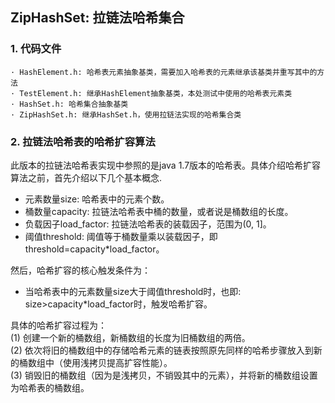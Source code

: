 ## ZipHashSet: 拉链法哈希集合

### 1. 代码文件
```
· HashElement.h: 哈希表元素抽象基类，需要加入哈希表的元素继承该基类并重写其中的方法
· TestElement.h: 继承HashElement抽象基类，本处测试中使用的哈希表元素类
· HashSet.h: 哈希集合抽象基类
· ZipHashSet.h: 继承HashSet.h，使用拉链法实现的哈希集合类
```

### 2. 拉链法哈希表的哈希扩容算法
此版本的拉链法哈希表实现中参照的是java 1.7版本的哈希表。具体介绍哈希扩容算法之前，首先介绍以下几个基本概念.

+ 元素数量size: 哈希表中的元素个数。
+ 桶数量capacity: 拉链法哈希表中桶的数量，或者说是桶数组的长度。
+ 负载因子load_factor: 拉链法哈希表的装载因子，范围为\(0, 1]。
+ 阈值threshold: 阈值等于桶数量乘以装载因子，即threshold=capacity\*load_factor。

然后，哈希扩容的核心触发条件为：

+ 当哈希表中的元素数量size大于阈值threshold时，也即: size>capacity\*load_factor时，触发哈希扩容。

具体的哈希扩容过程为：  
(1) 创建一个新的桶数组，新桶数组的长度为旧桶数组的两倍。  
(2) 依次将旧的桶数组中的存储哈希元素的链表按照原先同样的哈希步骤放入到新的桶数组中（使用浅拷贝提高扩容性能）。  
(3) 销毁旧的桶数组（因为是浅拷贝，不销毁其中的元素），并将新的桶数组设置为哈希表的桶数组。



